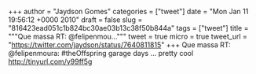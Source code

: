 
+++
author = "Jaydson Gomes"
categories = ["tweet"]
date = "Mon Jan 11 19:56:12 +0000 2010"
draft = false
slug = "816423ead051c1b824bc30ae03b13c38f50b844a"
tags = ["tweet"]
title = """Que massa RT: @felipenmou..."""
tweet = true
micro = true
tweet_url = "https://twitter.com/jaydson/status/7640811815"
+++
Que massa RT: @felipenmoura: #theOffspring garage days ... pretty cool http://tinyurl.com/y99ff5g
